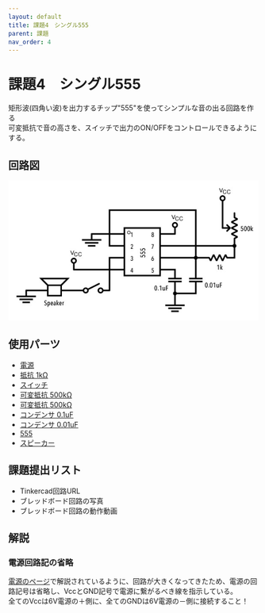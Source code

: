 ```yaml
---
layout: default
title: 課題4　シングル555
parent: 課題
nav_order: 4
---
```


# 課題4　シングル555
矩形波(四角い波)を出力するチップ"555"を使ってシンプルな音の出る回路を作る<br>
可変抵抗で音の高さを、スイッチで出力のON/OFFをコントロールできるようにする。

## 回路図
<img src="../images/schematic/04_single555.jpg" alt="" class="inline" />

## 使用パーツ
- [電源](../components/01--battery.md)
- [抵抗 1kΩ](../components/03--resistor.md)
- [スイッチ](../components/04--tactswitch.md)
- [可変抵抗 500kΩ](../components/05--potentiometer.md)
- [可変抵抗 500kΩ](../components/05--potentiometer.md)
- [コンデンサ 0.1uF](../components/09--capacitor.md)
- [コンデンサ 0.01uF](../components/09--capacitor.md)
- [555](../components/10--555.md)
- [スピーカー](../components/11--speaker.md)

## 課題提出リスト
- Tinkercad回路URL
- ブレッドボード回路の写真
- ブレッドボード回路の動作動画

## 解説

### 電源回路記の省略
[電源のページ](../components/01--battery.md)で解説されているように、回路が大きくなってきたため、電源の回路記号は省略し、VccとGND記号で電源に繋がるべき線を指示している。<br>
全てのVccは6V電源の＋側に、全てのGNDは6V電源の－側に接続すること！